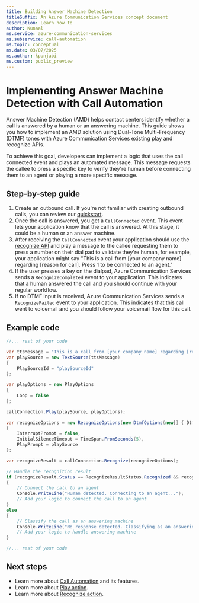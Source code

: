 ```yaml
---
title: Building Answer Machine Detection
titleSuffix: An Azure Communication Services concept document
description: Learn how to 
author: Kunaal
ms.service: azure-communication-services
ms.subservice: call-automation
ms.topic: conceptual
ms.date: 03/07/2025
ms.author: kpunjabi
ms.custom: public_preview
---
```


# Implementing Answer Machine Detection with Call Automation

Answer Machine Detection (AMD) helps contact centers identify whether a call is answered by a human or an answering machine. This guide shows you how to implement an AMD solution using Dual-Tone Multi-Frequency (DTMF) tones with Azure Communication Services existing play and recognize APIs.

To achieve this goal, developers can implement a logic that uses the call connected event and plays an automated message. This message requests the callee to press a specific key to verify they're human before connecting them to an agent or playing a more specific message.

## Step-by-step guide 
1. Create an outbound call. If you're not familiar with creating outbound calls, you can review our [quickstart](../../quickstarts/call-automation/quickstart-make-an-outbound-call.md).
2. Once the call is answered, you get a `CallConnected` event. This event lets your application know that the call is answered. At this stage, it could be a human or an answer machine.
3. After receiving the `CallConnected` event your application should use the [recognize API](./recognize-action.md) and play a message to the callee requesting them to press a number on their dial pad to validate they're human, for example, your application might say "This is a call from [your company name] regarding [reason for call]. Press 1 to be connected to an agent."
4. If the user presses a key on the dialpad, Azure Communication Services sends a `RecognizeCompleted` event to your application. This indicates that a human answered the call and you should continue with your regular workflow.
5. If no DTMF input is received, Azure Communication Services sends a `RecognizeFailed` event to your application. This indicates that this call went to voicemail and you should follow your voicemail flow for this call.

## Example code 

```csharp
//... rest of your code

var ttsMessage = "This is a call from [your company name] regarding [reason for call]. Please press 1 to be connected to an agent.";
var playSource = new TextSource(ttsMessage)
{
    PlaySourceId = "playSourceId"
};

var playOptions = new PlayOptions
{
    Loop = false
};

callConnection.Play(playSource, playOptions);

var recognizeOptions = new RecognizeOptions(new DtmfOptions(new[] { DtmfTone.One }))
{
    InterruptPrompt = false,
    InitialSilenceTimeout = TimeSpan.FromSeconds(5),
    PlayPrompt = playSource
};

var recognizeResult = callConnection.Recognize(recognizeOptions);

// Handle the recognition result
if (recognizeResult.Status == RecognizeResultStatus.Recognized && recognizeResult.RecognizedTone == DtmfTone.One)
{
    // Connect the call to an agent
    Console.WriteLine("Human detected. Connecting to an agent...");
    // Add your logic to connect the call to an agent
}
else
{
    // Classify the call as an answering machine
    Console.WriteLine("No response detected. Classifying as an answering machine...");
    // Add your logic to handle answering machine
}

//... rest of your code
```

## Next steps
- Learn more about [Call Automation](../../concepts/call-automation/call-automation.md) and its features. 
- Learn more about [Play action](../../concepts/call-automation/play-action.md).
- Learn more about [Recognize action](../../concepts/call-automation/recognize-action.md).

